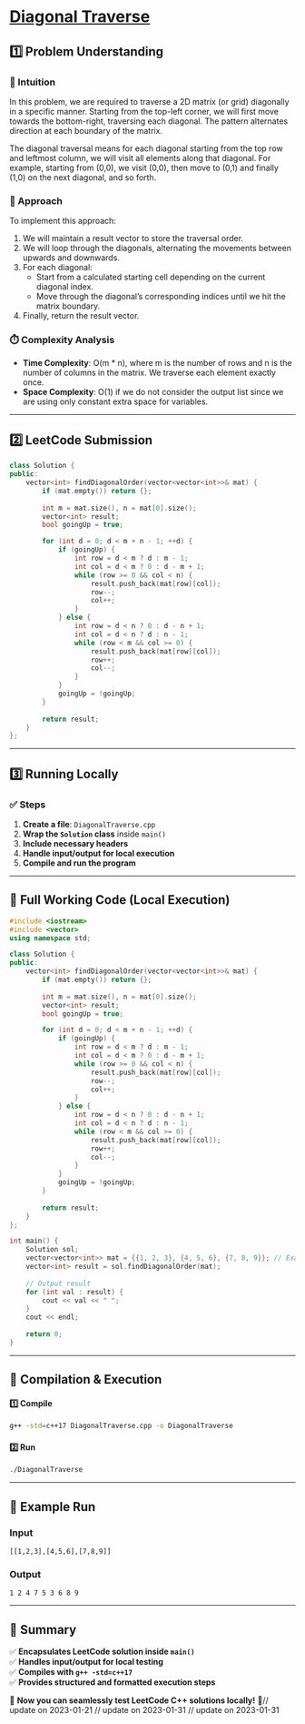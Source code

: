 # **[Diagonal Traverse](https://leetcode.com/problems/diagonal-traverse/description/)**  

## **1️⃣ Problem Understanding**  
### **📌 Intuition**  
In this problem, we are required to traverse a 2D matrix (or grid) diagonally in a specific manner. Starting from the top-left corner, we will first move towards the bottom-right, traversing each diagonal. The pattern alternates direction at each boundary of the matrix. 

The diagonal traversal means for each diagonal starting from the top row and leftmost column, we will visit all elements along that diagonal. For example, starting from (0,0), we visit (0,0), then move to (0,1) and finally (1,0) on the next diagonal, and so forth. 

### **🚀 Approach**  
To implement this approach:
1. We will maintain a result vector to store the traversal order.
2. We will loop through the diagonals, alternating the movements between upwards and downwards. 
3. For each diagonal:
   - Start from a calculated starting cell depending on the current diagonal index.
   - Move through the diagonal’s corresponding indices until we hit the matrix boundary.
4. Finally, return the result vector.

### **⏱️ Complexity Analysis**  
- **Time Complexity**: O(m * n), where m is the number of rows and n is the number of columns in the matrix. We traverse each element exactly once.  
- **Space Complexity**: O(1) if we do not consider the output list since we are using only constant extra space for variables.  

---  

## **2️⃣ LeetCode Submission**  
```cpp
class Solution {
public:
    vector<int> findDiagonalOrder(vector<vector<int>>& mat) {
        if (mat.empty()) return {};
       
        int m = mat.size(), n = mat[0].size();
        vector<int> result;
        bool goingUp = true;

        for (int d = 0; d < m + n - 1; ++d) {
            if (goingUp) {
                int row = d < m ? d : m - 1;
                int col = d < m ? 0 : d - m + 1;
                while (row >= 0 && col < n) {
                    result.push_back(mat[row][col]);
                    row--;
                    col++;
                }
            } else {
                int row = d < n ? 0 : d - n + 1;
                int col = d < n ? d : n - 1;
                while (row < m && col >= 0) {
                    result.push_back(mat[row][col]);
                    row++;
                    col--;
                }
            }
            goingUp = !goingUp;
        }
        
        return result;
    }
};  
```  

---  

## **3️⃣ Running Locally**  
### **✅ Steps**  
1. **Create a file**: `DiagonalTraverse.cpp`  
2. **Wrap the `Solution` class** inside `main()`  
3. **Include necessary headers**  
4. **Handle input/output for local execution**  
5. **Compile and run the program**  

---  

## **📝 Full Working Code (Local Execution)**  
```cpp
#include <iostream>
#include <vector>
using namespace std;

class Solution {
public:
    vector<int> findDiagonalOrder(vector<vector<int>>& mat) {
        if (mat.empty()) return {};
       
        int m = mat.size(), n = mat[0].size();
        vector<int> result;
        bool goingUp = true;

        for (int d = 0; d < m + n - 1; ++d) {
            if (goingUp) {
                int row = d < m ? d : m - 1;
                int col = d < m ? 0 : d - m + 1;
                while (row >= 0 && col < n) {
                    result.push_back(mat[row][col]);
                    row--;
                    col++;
                }
            } else {
                int row = d < n ? 0 : d - n + 1;
                int col = d < n ? d : n - 1;
                while (row < m && col >= 0) {
                    result.push_back(mat[row][col]);
                    row++;
                    col--;
                }
            }
            goingUp = !goingUp;
        }
        
        return result;
    }
};

int main() {
    Solution sol;
    vector<vector<int>> mat = {{1, 2, 3}, {4, 5, 6}, {7, 8, 9}}; // Example input
    vector<int> result = sol.findDiagonalOrder(mat);
    
    // Output result
    for (int val : result) {
        cout << val << " ";
    }
    cout << endl;
    
    return 0;
}  
```  

---  

## **🔧 Compilation & Execution**  
#### **1️⃣ Compile**  
```bash
g++ -std=c++17 DiagonalTraverse.cpp -o DiagonalTraverse
```  

#### **2️⃣ Run**  
```bash
./DiagonalTraverse
```  

---  

## **🎯 Example Run**  
### **Input**  
```
[[1,2,3],[4,5,6],[7,8,9]]
```  
### **Output**  
```
1 2 4 7 5 3 6 8 9 
```  

---  

## **📌 Summary**  
✅ **Encapsulates LeetCode solution inside `main()`**  
✅ **Handles input/output for local testing**  
✅ **Compiles with `g++ -std=c++17`**  
✅ **Provides structured and formatted execution steps**  

🚀 **Now you can seamlessly test LeetCode C++ solutions locally!** 🚀// update on 2023-01-21
// update on 2023-01-31
// update on 2023-01-31

